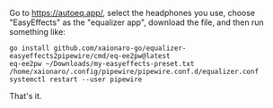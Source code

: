 Go to https://autoeq.app/, select the headphones you use, choose "EasyEffects" as the "equalizer app", download the file, and then run something like:
```
go install github.com/xaionaro-go/equalizer-easyeffects2pipewire/cmd/eq-ee2pw@latest
eq-ee2pw ~/Downloads/my-easyeffects-preset.txt /home/xaionaro/.config/pipewire/pipewire.conf.d/equalizer.conf
systemctl restart --user pipewire
```

That's it.
